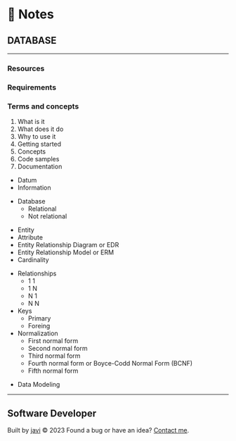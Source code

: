 # :memo: Notes
## DATABASE
---
### Resources
### Requirements
### Terms and concepts
1. What is it
2. What does it do
3. Why to use it
4. Getting started
5. Concepts
6. Code samples
7. Documentation
- Datum
- Information
* Database
  - Relational
  - Not relational
- Entity
- Attribute
- Entity Relationship Diagram or EDR
- Entity Relationship Model or ERM
- Cardinality
* Relationships
  - 1 1
  - 1 N
  - N 1
  - N N
* Keys
  - Primary
  - Foreing
* Normalization
  - First normal form
  - Second normal form
  - Third normal form
  - Fourth normal form or Boyce-Codd Normal Form (BCNF)
  - Fifth normal form
- Data Modeling
---
## Software Developer
Built by [javi](https://github.com/javierandres-dev/) :copyright: 2023
Found a bug or have an idea? [Contact me](https://www.linkedin.com/in/javierandres-dev/).
